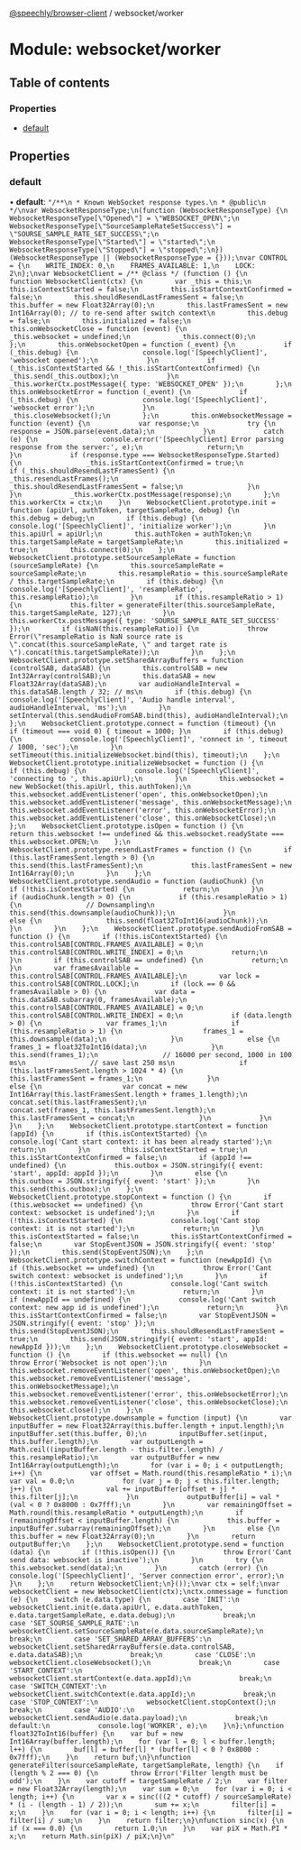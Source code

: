 [@speechly/browser-client](../README.md) / websocket/worker

# Module: websocket/worker

## Table of contents

### Properties

- [default](websocket_worker.md#default)

## Properties

### default

• **default**: ``"/**\n * Known WebSocket response types.\n * @public\n */\nvar WebsocketResponseType;\n(function (WebsocketResponseType) {\n    WebsocketResponseType[\"Opened\"] = \"WEBSOCKET_OPEN\";\n    WebsocketResponseType[\"SourceSampleRateSetSuccess\"] = \"SOURSE_SAMPLE_RATE_SET_SUCCESS\";\n    WebsocketResponseType[\"Started\"] = \"started\";\n    WebsocketResponseType[\"Stopped\"] = \"stopped\";\n})(WebsocketResponseType || (WebsocketResponseType = {}));\nvar CONTROL = {\n    WRITE_INDEX: 0,\n    FRAMES_AVAILABLE: 1,\n    LOCK: 2\n};\nvar WebsocketClient = /** @class */ (function () {\n    function WebsocketClient(ctx) {\n        var _this = this;\n        this.isContextStarted = false;\n        this.isStartContextConfirmed = false;\n        this.shouldResendLastFramesSent = false;\n        this.buffer = new Float32Array(0);\n        this.lastFramesSent = new Int16Array(0); // to re-send after switch context\n        this.debug = false;\n        this.initialized = false;\n        this.onWebsocketClose = function (event) {\n            _this.websocket = undefined;\n            _this.connect(0);\n        };\n        this.onWebsocketOpen = function (_event) {\n            if (_this.debug) {\n                console.log('[SpeechlyClient]', 'websocket opened');\n            }\n            if (_this.isContextStarted && !_this.isStartContextConfirmed) {\n                _this.send(_this.outbox);\n            }\n            _this.workerCtx.postMessage({ type: 'WEBSOCKET_OPEN' });\n        };\n        this.onWebsocketError = function (_event) {\n            if (_this.debug) {\n                console.log('[SpeechlyClient]', 'websocket error');\n            }\n            _this.closeWebsocket();\n        };\n        this.onWebsocketMessage = function (event) {\n            var response;\n            try {\n                response = JSON.parse(event.data);\n            }\n            catch (e) {\n                console.error('[SpeechlyClient] Error parsing response from the server:', e);\n                return;\n            }\n            if (response.type === WebsocketResponseType.Started) {\n                _this.isStartContextConfirmed = true;\n                if (_this.shouldResendLastFramesSent) {\n                    _this.resendLastFrames();\n                    _this.shouldResendLastFramesSent = false;\n                }\n            }\n            _this.workerCtx.postMessage(response);\n        };\n        this.workerCtx = ctx;\n    }\n    WebsocketClient.prototype.init = function (apiUrl, authToken, targetSampleRate, debug) {\n        this.debug = debug;\n        if (this.debug) {\n            console.log('[SpeechlyClient]', 'initialize worker');\n        }\n        this.apiUrl = apiUrl;\n        this.authToken = authToken;\n        this.targetSampleRate = targetSampleRate;\n        this.initialized = true;\n        this.connect(0);\n    };\n    WebsocketClient.prototype.setSourceSampleRate = function (sourceSampleRate) {\n        this.sourceSampleRate = sourceSampleRate;\n        this.resampleRatio = this.sourceSampleRate / this.targetSampleRate;\n        if (this.debug) {\n            console.log('[SpeechlyClient]', 'resampleRatio', this.resampleRatio);\n        }\n        if (this.resampleRatio > 1) {\n            this.filter = generateFilter(this.sourceSampleRate, this.targetSampleRate, 127);\n        }\n        this.workerCtx.postMessage({ type: 'SOURSE_SAMPLE_RATE_SET_SUCCESS' });\n        if (isNaN(this.resampleRatio)) {\n            throw Error(\"resampleRatio is NaN source rate is \".concat(this.sourceSampleRate, \" and target rate is \").concat(this.targetSampleRate));\n        }\n    };\n    WebsocketClient.prototype.setSharedArrayBuffers = function (controlSAB, dataSAB) {\n        this.controlSAB = new Int32Array(controlSAB);\n        this.dataSAB = new Float32Array(dataSAB);\n        var audioHandleInterval = this.dataSAB.length / 32; // ms\n        if (this.debug) {\n            console.log('[SpeechlyClient]', 'Audio handle interval', audioHandleInterval, 'ms');\n        }\n        setInterval(this.sendAudioFromSAB.bind(this), audioHandleInterval);\n    };\n    WebsocketClient.prototype.connect = function (timeout) {\n        if (timeout === void 0) { timeout = 1000; }\n        if (this.debug) {\n            console.log('[SpeechlyClient]', 'connect in ', timeout / 1000, 'sec');\n        }\n        setTimeout(this.initializeWebsocket.bind(this), timeout);\n    };\n    WebsocketClient.prototype.initializeWebsocket = function () {\n        if (this.debug) {\n            console.log('[SpeechlyClient]', 'connecting to ', this.apiUrl);\n        }\n        this.websocket = new WebSocket(this.apiUrl, this.authToken);\n        this.websocket.addEventListener('open', this.onWebsocketOpen);\n        this.websocket.addEventListener('message', this.onWebsocketMessage);\n        this.websocket.addEventListener('error', this.onWebsocketError);\n        this.websocket.addEventListener('close', this.onWebsocketClose);\n    };\n    WebsocketClient.prototype.isOpen = function () {\n        return this.websocket !== undefined && this.websocket.readyState === this.websocket.OPEN;\n    };\n    WebsocketClient.prototype.resendLastFrames = function () {\n        if (this.lastFramesSent.length > 0) {\n            this.send(this.lastFramesSent);\n            this.lastFramesSent = new Int16Array(0);\n        }\n    };\n    WebsocketClient.prototype.sendAudio = function (audioChunk) {\n        if (!this.isContextStarted) {\n            return;\n        }\n        if (audioChunk.length > 0) {\n            if (this.resampleRatio > 1) {\n                // Downsampling\n                this.send(this.downsample(audioChunk));\n            }\n            else {\n                this.send(float32ToInt16(audioChunk));\n            }\n        }\n    };\n    WebsocketClient.prototype.sendAudioFromSAB = function () {\n        if (!this.isContextStarted) {\n            this.controlSAB[CONTROL.FRAMES_AVAILABLE] = 0;\n            this.controlSAB[CONTROL.WRITE_INDEX] = 0;\n            return;\n        }\n        if (this.controlSAB == undefined) {\n            return;\n        }\n        var framesAvailable = this.controlSAB[CONTROL.FRAMES_AVAILABLE];\n        var lock = this.controlSAB[CONTROL.LOCK];\n        if (lock == 0 && framesAvailable > 0) {\n            var data = this.dataSAB.subarray(0, framesAvailable);\n            this.controlSAB[CONTROL.FRAMES_AVAILABLE] = 0;\n            this.controlSAB[CONTROL.WRITE_INDEX] = 0;\n            if (data.length > 0) {\n                var frames_1;\n                if (this.resampleRatio > 1) {\n                    frames_1 = this.downsample(data);\n                }\n                else {\n                    frames_1 = float32ToInt16(data);\n                }\n                this.send(frames_1);\n                // 16000 per second, 1000 in 100 ms\n                // save last 250 ms\n                if (this.lastFramesSent.length > 1024 * 4) {\n                    this.lastFramesSent = frames_1;\n                }\n                else {\n                    var concat = new Int16Array(this.lastFramesSent.length + frames_1.length);\n                    concat.set(this.lastFramesSent);\n                    concat.set(frames_1, this.lastFramesSent.length);\n                    this.lastFramesSent = concat;\n                }\n            }\n        }\n    };\n    WebsocketClient.prototype.startContext = function (appId) {\n        if (this.isContextStarted) {\n            console.log('Cant start context: it has been already started');\n            return;\n        }\n        this.isContextStarted = true;\n        this.isStartContextConfirmed = false;\n        if (appId !== undefined) {\n            this.outbox = JSON.stringify({ event: 'start', appId: appId });\n        }\n        else {\n            this.outbox = JSON.stringify({ event: 'start' });\n        }\n        this.send(this.outbox);\n    };\n    WebsocketClient.prototype.stopContext = function () {\n        if (this.websocket == undefined) {\n            throw Error('Cant start context: websocket is undefined');\n        }\n        if (!this.isContextStarted) {\n            console.log('Cant stop context: it is not started');\n            return;\n        }\n        this.isContextStarted = false;\n        this.isStartContextConfirmed = false;\n        var StopEventJSON = JSON.stringify({ event: 'stop' });\n        this.send(StopEventJSON);\n    };\n    WebsocketClient.prototype.switchContext = function (newAppId) {\n        if (this.websocket == undefined) {\n            throw Error('Cant switch context: websocket is undefined');\n        }\n        if (!this.isContextStarted) {\n            console.log('Cant switch context: it is not started');\n            return;\n        }\n        if (newAppId == undefined) {\n            console.log('Cant switch context: new app id is undefined');\n            return;\n        }\n        this.isStartContextConfirmed = false;\n        var StopEventJSON = JSON.stringify({ event: 'stop' });\n        this.send(StopEventJSON);\n        this.shouldResendLastFramesSent = true;\n        this.send(JSON.stringify({ event: 'start', appId: newAppId }));\n    };\n    WebsocketClient.prototype.closeWebsocket = function () {\n        if (this.websocket == null) {\n            throw Error('Websocket is not open');\n        }\n        this.websocket.removeEventListener('open', this.onWebsocketOpen);\n        this.websocket.removeEventListener('message', this.onWebsocketMessage);\n        this.websocket.removeEventListener('error', this.onWebsocketError);\n        this.websocket.removeEventListener('close', this.onWebsocketClose);\n        this.websocket.close();\n    };\n    WebsocketClient.prototype.downsample = function (input) {\n        var inputBuffer = new Float32Array(this.buffer.length + input.length);\n        inputBuffer.set(this.buffer, 0);\n        inputBuffer.set(input, this.buffer.length);\n        var outputLength = Math.ceil((inputBuffer.length - this.filter.length) / this.resampleRatio);\n        var outputBuffer = new Int16Array(outputLength);\n        for (var i = 0; i < outputLength; i++) {\n            var offset = Math.round(this.resampleRatio * i);\n            var val = 0.0;\n            for (var j = 0; j < this.filter.length; j++) {\n                val += inputBuffer[offset + j] * this.filter[j];\n            }\n            outputBuffer[i] = val * (val < 0 ? 0x8000 : 0x7fff);\n        }\n        var remainingOffset = Math.round(this.resampleRatio * outputLength);\n        if (remainingOffset < inputBuffer.length) {\n            this.buffer = inputBuffer.subarray(remainingOffset);\n        }\n        else {\n            this.buffer = new Float32Array(0);\n        }\n        return outputBuffer;\n    };\n    WebsocketClient.prototype.send = function (data) {\n        if (!this.isOpen()) {\n            throw Error('Cant send data: websocket is inactive');\n        }\n        try {\n            this.websocket.send(data);\n        }\n        catch (error) {\n            console.log('[SpeechlyClient]', 'Server connection error', error);\n        }\n    };\n    return WebsocketClient;\n}());\nvar ctx = self;\nvar websocketClient = new WebsocketClient(ctx);\nctx.onmessage = function (e) {\n    switch (e.data.type) {\n        case 'INIT':\n            websocketClient.init(e.data.apiUrl, e.data.authToken, e.data.targetSampleRate, e.data.debug);\n            break;\n        case 'SET_SOURSE_SAMPLE_RATE':\n            websocketClient.setSourceSampleRate(e.data.sourceSampleRate);\n            break;\n        case 'SET_SHARED_ARRAY_BUFFERS':\n            websocketClient.setSharedArrayBuffers(e.data.controlSAB, e.data.dataSAB);\n            break;\n        case 'CLOSE':\n            websocketClient.closeWebsocket();\n            break;\n        case 'START_CONTEXT':\n            websocketClient.startContext(e.data.appId);\n            break;\n        case 'SWITCH_CONTEXT':\n            websocketClient.switchContext(e.data.appId);\n            break;\n        case 'STOP_CONTEXT':\n            websocketClient.stopContext();\n            break;\n        case 'AUDIO':\n            websocketClient.sendAudio(e.data.payload);\n            break;\n        default:\n            console.log('WORKER', e);\n    }\n};\nfunction float32ToInt16(buffer) {\n    var buf = new Int16Array(buffer.length);\n    for (var l = 0; l < buffer.length; l++) {\n        buf[l] = buffer[l] * (buffer[l] < 0 ? 0x8000 : 0x7fff);\n    }\n    return buf;\n}\nfunction generateFilter(sourceSampleRate, targetSampleRate, length) {\n    if (length % 2 === 0) {\n        throw Error('Filter length must be odd');\n    }\n    var cutoff = targetSampleRate / 2;\n    var filter = new Float32Array(length);\n    var sum = 0;\n    for (var i = 0; i < length; i++) {\n        var x = sinc(((2 * cutoff) / sourceSampleRate) * (i - (length - 1) / 2));\n        sum += x;\n        filter[i] = x;\n    }\n    for (var i = 0; i < length; i++) {\n        filter[i] = filter[i] / sum;\n    }\n    return filter;\n}\nfunction sinc(x) {\n    if (x === 0.0) {\n        return 1.0;\n    }\n    var piX = Math.PI * x;\n    return Math.sin(piX) / piX;\n}\n"``
